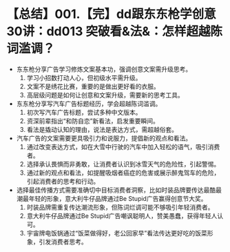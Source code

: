 # 【总结】001.【完】dd跟东东枪学创意30讲：dd013 突破看&法&：怎样超越陈词滥调？

-   东东枪分享广告学习修炼文案基本功，强调创意文案需升级思考。
    1.  学习小招数打动人心，但初级水平需升级。
    2.  文案不是绣花比赛，重要的是做出更好看的衣服。
    3.  高层级问题是如何让创意和文案升级，需要新的思考工具。
-   东东枪分享写汽车广告标题经历，学会超越陈词滥调。
    1.  初次写汽车广告标题，尝试多种中文版本。
    2.  资深前辈指出“和防自恋”新看法，启发重要瞬间。
    3.  看法是撬动认知的理由，说法是表达方式，需超越俗套。
-   汽车广告的文案需要更具吸引力和说服力，提倡新的观点和看法。
    1.  通过改变表达方式，如在大雪中行驶的汽车中加入轻松的语气，吸引消费者。
    2.  选择承认畏惧而非勇敢，让消费者认识到冰雪天气的危险性，引起警惕。
    3.  通过新的观点和看法，如提醒吸烟者癌症的危害或展示醉鬼驾车的危险，引起消费者的思考和行动。
-   选择最佳传播方式需要准确切中目标消费者洞察，比如时装品牌要传达最酷最潮最年轻的形象，意大利牛仔品牌通过Be Stupid广告赢得创意节大奖。
    1.  时装品牌需重复传达潮流形象，但陈词烂调可能不够吸引年轻消费者。
    2.  意大利牛仔品牌通过Be Stupid广告嘲讽聪明人，赞美愚蠢，获得年轻人认可。
    3.  宇宙牌电饭锅通过“饭菜做得好，老公回家早”看法传达更好吃的饭菜形象，引发消费者思考。